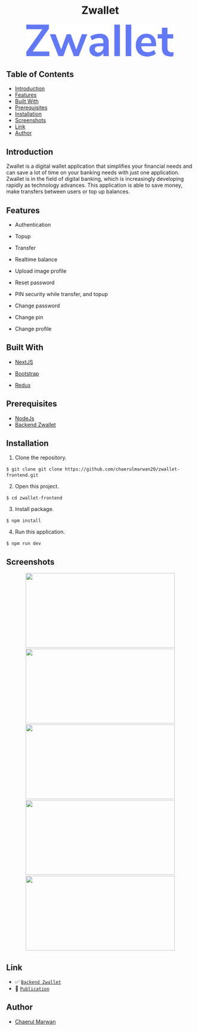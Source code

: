 <h1 align="center">Zwallet</h1>
<p align="center">
  <a href="https://zwallet-banking.vercel.app/" target="_blank"><img src="./public/images/Zwallet.png" width="400" alt="Zwallet" border="0" /></a>
</p>

## Table of Contents

- [Introduction](#introduction)
- [Features](#features)
- [Built With](#built-with)
- [Prerequisites](#prerequisites)
- [Installation](#installation)
- [Screenshots](#screenshots)
- [Link](#link)
- [Author](#author)

## Introduction

Zwallet is a digital wallet application that simplifies your financial needs and can save a lot of time on your banking needs with just one application. Zwallet is in the field of digital banking, which is increasingly developing rapidly as technology advances. This application is able to save money, make transfers between users or top up balances.

## Features

- Authentication

- Topup

- Transfer

- Realtime balance

- Upload image profile

- Reset password

- PIN security while transfer, and topup

- Change password

- Change pin

- Change profile

## Built With

- [NextJS](https://nextjs.org/)

- [Bootstrap](https://getbootstrap.com/)

- [Redux](https://redux.js.org/)

## Prerequisites

- [NodeJs](https://nodejs.org/en/download/)
- [Backend Zwallet](https://github.com/chaerulmarwan20/zwallet-backend)

## Installation

1. Clone the repository.

```
$ git clone git clone https://github.com/chaerulmarwan20/zwallet-frontend.git
```

2. Open this project.

```
$ cd zwallet-frontend
```

3. Install package.

```
$ npm install
```

4. Run this application.

```
$ npm run dev
```

## Screenshots

<p align="center">
  <span>
    <img width="400" height="200" src="https://user-images.githubusercontent.com/76175402/119290562-ee977c00-bc76-11eb-81f6-0eb3a44ecb90.png">   
    <img width="400" height="200" src="https://user-images.githubusercontent.com/76175402/119290561-edfee580-bc76-11eb-9ab1-4912043d722a.png">   
    <img width="400" height="200" src="https://user-images.githubusercontent.com/76175402/119995703-0f096280-bff8-11eb-8d3f-4e48884572c6.png">   
    <img width="400" height="200" src="https://user-images.githubusercontent.com/76175402/119995699-0e70cc00-bff8-11eb-8147-20b39e9000f9.png">
    <img width="400" height="200" src="https://user-images.githubusercontent.com/76175402/119995691-0ca70880-bff8-11eb-917a-24fb5f082e98.png">
  </span>
</p>

## Link

- :white_check_mark: [`Backend Zwallet`](https://github.com/chaerulmarwan20/zwallet-backend)
- :rocket: [`Publication`](https://zwallet-banking.vercel.app/)

## Author

- [Chaerul Marwan](https://github.com/chaerulmarwan20)
